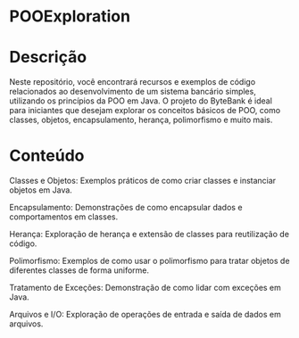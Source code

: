 # POOExploration


# Descrição
Neste repositório, você encontrará recursos e exemplos de código relacionados ao desenvolvimento de um sistema bancário simples, utilizando os princípios da POO em Java. O projeto do ByteBank é ideal para iniciantes que desejam explorar os conceitos básicos de POO, como classes, objetos, encapsulamento, herança, polimorfismo e muito mais.

# Conteúdo
Classes e Objetos: Exemplos práticos de como criar classes e instanciar objetos em Java.

Encapsulamento: Demonstrações de como encapsular dados e comportamentos em classes.

Herança: Exploração de herança e extensão de classes para reutilização de código.

Polimorfismo: Exemplos de como usar o polimorfismo para tratar objetos de diferentes classes de forma uniforme.

Tratamento de Exceções: Demonstração de como lidar com exceções em Java.

Arquivos e I/O: Exploração de operações de entrada e saída de dados em arquivos.
